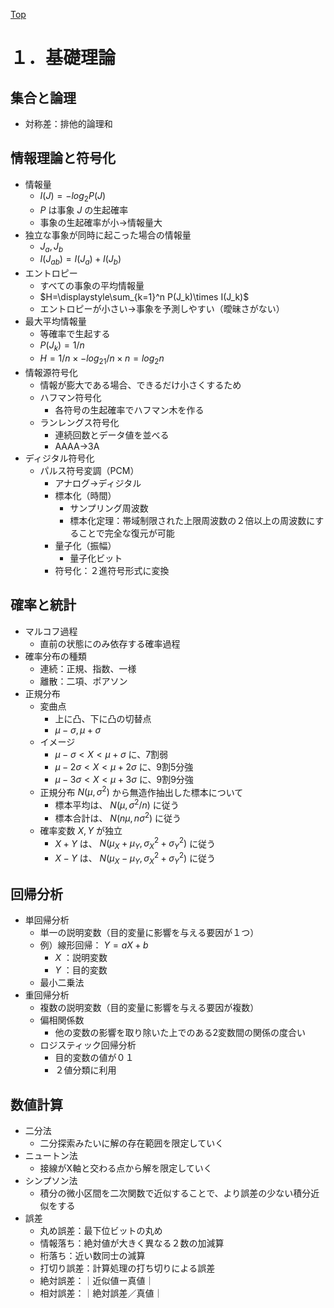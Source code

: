 [Top](../README.md)
# １．基礎理論
## 集合と論理
- 対称差：排他的論理和

## 情報理論と符号化
- 情報量
  - $I(J)=-log_2P(J)$
  - $P$ は事象 $J$ の生起確率
  - 事象の生起確率が小→情報量大
- 独立な事象が同時に起こった場合の情報量
  - $J_a, J_b$
  - $I(J_{ab})=I(J_a)+I(J_b)$
- エントロピー
  - すべての事象の平均情報量
  - $H=\displaystyle\sum_{k=1}^n P(J_k)\times I(J_k)$
  - エントロピーが小さい→事象を予測しやすい（曖昧さがない）
- 最大平均情報量
  - 等確率で生起する
  - $P(J_k)=1/n$
  - $H=1/n \times -log_21/n\times n=log_2n$
- 情報源符号化
  - 情報が膨大である場合、できるだけ小さくするため
  - ハフマン符号化
    - 各符号の生起確率でハフマン木を作る
  - ランレングス符号化
    - 連続回数とデータ値を並べる
    - AAAA→3A
- ディジタル符号化
  - パルス符号変調（PCM）
    - アナログ→ディジタル
    - 標本化（時間）
      - サンプリング周波数
      - 標本化定理：帯域制限された上限周波数の２倍以上の周波数にすることで完全な復元が可能
    - 量子化（振幅）
      - 量子化ビット
    - 符号化：２進符号形式に変換

## 確率と統計
- マルコフ過程
  - 直前の状態にのみ依存する確率過程
- 確率分布の種類
  - 連続：正規、指数、一様
  - 離散：二項、ポアソン
- 正規分布
  - 変曲点
    - 上に凸、下に凸の切替点
    - $\mu-\sigma, \mu+\sigma$
  - イメージ
    - $\mu-\sigma\lt X\lt\mu+\sigma$ に、7割弱
    - $\mu-2\sigma\lt X\lt\mu+2\sigma$ に、9割5分強
    - $\mu-3\sigma\lt X\lt\mu+3\sigma$ に、9割9分強
  - 正規分布 $N(\mu, \sigma^2)$ から無造作抽出した標本について
    - 標本平均は、 $N(\mu, \sigma^2/n)$ に従う
    - 標本合計は、 $N(n\mu, n\sigma^2)$ に従う
  - 確率変数 $X,Y$ が独立
    - $X+Y$ は、 $N(\mu_X+\mu_Y, \sigma_X^2+\sigma_Y^2)$ に従う
    - $X-Y$ は、 $N(\mu_X-\mu_Y, \sigma_X^2+\sigma_Y^2)$ に従う

## 回帰分析
- 単回帰分析
  - 単一の説明変数（目的変量に影響を与える要因が１つ）
  - 例）線形回帰： $Y=aX+b$
    - $X$ ：説明変数
    - $Y$ ：目的変数
  - 最小二乗法
- 重回帰分析
  - 複数の説明変数（目的変量に影響を与える要因が複数）
  - 偏相関係数
    - 他の変数の影響を取り除いた上でのある2変数間の関係の度合い
  - ロジスティック回帰分析
    - 目的変数の値が０１
    - ２値分類に利用
  
## 数値計算
- 二分法
  - 二分探索みたいに解の存在範囲を限定していく
- ニュートン法
  - 接線がX軸と交わる点から解を限定していく
- シンプソン法
  - 積分の微小区間を二次関数で近似することで、より誤差の少ない積分近似をする
- 誤差
  - 丸め誤差：最下位ビットの丸め
  - 情報落ち：絶対値が大きく異なる２数の加減算
  - 桁落ち：近い数同士の減算
  - 打切り誤差：計算処理の打ち切りによる誤差
  - 絶対誤差：｜近似値ー真値｜
  - 相対誤差：｜絶対誤差／真値｜